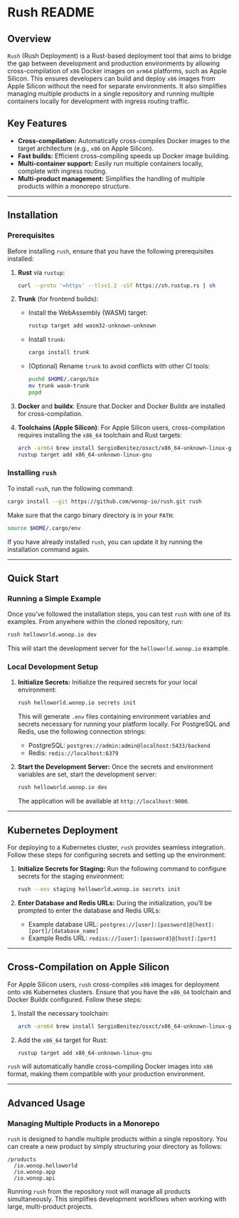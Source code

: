 # Rush README

## Overview

`Rush` (Rush Deployment) is a Rust-based deployment tool that aims to bridge the gap between development and production environments by allowing cross-compilation of `x86` Docker images on `arm64` platforms, such as Apple Silicon. This ensures developers can build and deploy `x86` images from Apple Silicon without the need for separate environments. It also simplifies managing multiple products in a single repository and running multiple containers locally for development with ingress routing traffic.

## Key Features

- **Cross-compilation:** Automatically cross-compiles Docker images to the target architecture (e.g., `x86` on Apple Silicon).
- **Fast builds:** Efficient cross-compiling speeds up Docker image building.
- **Multi-container support:** Easily run multiple containers locally, complete with ingress routing.
- **Multi-product management:** Simplifies the handling of multiple products within a monorepo structure.

---

## Installation

### Prerequisites

Before installing `rush`, ensure that you have the following prerequisites installed:

1. **Rust** via `rustup`:
   ```sh
   curl --proto '=https' --tlsv1.2 -sSf https://sh.rustup.rs | sh
   ```

2. **Trunk** (for frontend builds):
   - Install the WebAssembly (WASM) target:
     ```sh
     rustup target add wasm32-unknown-unknown
     ```
   - Install `trunk`:
     ```sh
     cargo install trunk
     ```
   - (Optional) Rename `trunk` to avoid conflicts with other CI tools:
     ```sh
     pushd $HOME/.cargo/bin
     mv trunk wasm-trunk
     popd
     ```

3. **Docker** and **buildx**: Ensure that Docker and Docker Buildx are installed for cross-compilation.

4. **Toolchains (Apple Silicon)**: For Apple Silicon users, cross-compilation requires installing the `x86_64` toolchain and Rust targets:
   ```sh
   arch -arm64 brew install SergioBenitez/osxct/x86_64-unknown-linux-gnu
   rustup target add x86_64-unknown-linux-gnu
   ```

### Installing `rush`

To install `rush`, run the following command:
```bash
cargo install --git https://github.com/wonop-io/rush.git rush
```

Make sure that the cargo binary directory is in your `PATH`:
```sh
source $HOME/.cargo/env
```

If you have already installed `rush`, you can update it by running the installation command again.

---

## Quick Start

### Running a Simple Example

Once you’ve followed the installation steps, you can test `rush` with one of its examples. From anywhere within the cloned repository, run:

```sh
rush helloworld.wonop.io dev
```

This will start the development server for the `helloworld.wonop.io` example.

### Local Development Setup

1. **Initialize Secrets:**
   Initialize the required secrets for your local environment:
   ```sh
   rush helloworld.wonop.io secrets init
   ```
   This will generate `.env` files containing environment variables and secrets necessary for running your platform locally. For PostgreSQL and Redis, use the following connection strings:
   - PostgreSQL: `postgres://admin:admin@localhost:5433/backend`
   - Redis: `redis://localhost:6379`

2. **Start the Development Server:**
   Once the secrets and environment variables are set, start the development server:
   ```sh
   rush helloworld.wonop.io dev
   ```
   The application will be available at `http://localhost:9000`.

---

## Kubernetes Deployment

For deploying to a Kubernetes cluster, `rush` provides seamless integration. Follow these steps for configuring secrets and setting up the environment:

1. **Initialize Secrets for Staging:**
   Run the following command to configure secrets for the staging environment:
   ```sh
   rush --env staging helloworld.wonop.io secrets init
   ```

2. **Enter Database and Redis URLs:**
   During the initialization, you’ll be prompted to enter the database and Redis URLs:
   - Example database URL: `postgres://[user]:[password]@[host]:[port]/[database_name]`
   - Example Redis URL: `rediss://[user]:[password]@[host]:[port]`

---

## Cross-Compilation on Apple Silicon

For Apple Silicon users, `rush` cross-compiles `x86` images for deployment onto `x86` Kubernetes clusters. Ensure that you have the `x86_64` toolchain and Docker Buildx configured. Follow these steps:

1. Install the necessary toolchain:
   ```sh
   arch -arm64 brew install SergioBenitez/osxct/x86_64-unknown-linux-gnu
   ```
   
2. Add the `x86_64` target for Rust:
   ```sh
   rustup target add x86_64-unknown-linux-gnu
   ```

`rush` will automatically handle cross-compiling Docker images into `x86` format, making them compatible with your production environment.

---

## Advanced Usage

### Managing Multiple Products in a Monorepo

`rush` is designed to handle multiple products within a single repository. You can create a new product by simply structuring your directory as follows:
```
/products
  /io.wonop.helloworld
  /io.wonop.app
  /io.wonop.api
```

Running `rush` from the repository root will manage all products simultaneously. This simplifies development workflows when working with large, multi-product projects.

